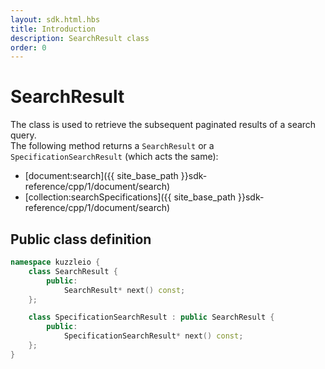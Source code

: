 ```yaml
---
layout: sdk.html.hbs
title: Introduction
description: SearchResult class
order: 0
---
```


# SearchResult

The class is used to retrieve the subsequent paginated results of a search query.  
The following method returns a `SearchResult` or a `SpecificationSearchResult` (which acts the same):
 - [document:search]({{ site_base_path }}sdk-reference/cpp/1/document/search)
 - [collection:searchSpecifications]({{ site_base_path }}sdk-reference/cpp/1/document/search)

## Public class definition

```cpp
namespace kuzzleio {
    class SearchResult {
        public:
            SearchResult* next() const;
    };

    class SpecificationSearchResult : public SearchResult {
        public:
            SpecificationSearchResult* next() const;
    };
}
```
